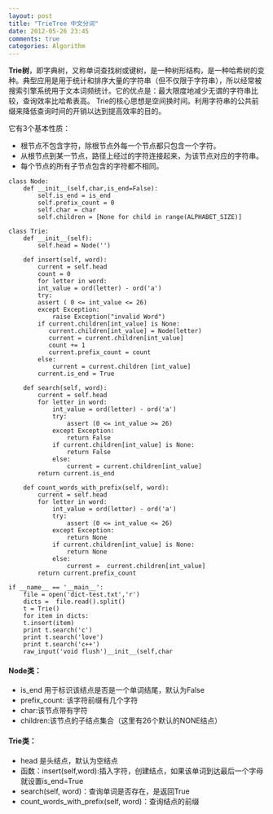 ```yaml
---
layout: post
title: "TrieTree 中文分词"
date: 2012-05-26 23:45
comments: true
categories: Algorithm 
---
```

**Trie树**，即字典树，又称单词查找树或键树，是一种树形结构，是一种哈希树的变种。典型应用是用于统计和排序大量的字符串（但不仅限于字符串），所以经常被搜索引擎系统用于文本词频统计。它的优点是：最大限度地减少无谓的字符串比较，查询效率比哈希表高。
Trie的核心思想是空间换时间。利用字符串的公共前缀来降低查询时间的开销以达到提高效率的目的。

它有3个基本性质：

+ 根节点不包含字符，除根节点外每一个节点都只包含一个字符。
+ 从根节点到某一节点，路径上经过的字符连接起来，为该节点对应的字符串。
+ 每个节点的所有子节点包含的字符都不相同。

```
class Node:
    def __init__(self,char,is_end=False):
        self.is_end = is_end
        self.prefix_count = 0
        self.char = char
        self.children = [None for child in range(ALPHABET_SIZE)]

class Trie:
    def __init__(self):
        self.head = Node('')

    def insert(self, word):
        current = self.head
        count = 0
        for letter in word:
        int_value = ord(letter) - ord('a')
        try:
        assert ( 0 <= int_value <= 26)
        except Exception:
            raise Exception("invalid Word")
        if current.children[int_value] is None:
           current.children[int_value] = Node(letter)
           current = current.children[int_value]
           count += 1
           current.prefix_count = count
        else:
            current = current.children [int_value]
        current.is_end = True

    def search(self, word):
        current = self.head
        for letter in word:
            int_value = ord(letter) - ord('a')
            try:
                assert (0 <= int_value >= 26)
            except Exception:
                return False
            if current.children[int_value] is None:
                return False
            else:
                current = current.children[int_value]
        return current.is_end

    def count_words_with_prefix(self, word):
        current = self.head
        for letter in word:
            int_value = ord(letter) - ord('a')
            try:
                assert (0 <= int_value <= 26)
            except Exception:
                return None
            if current.children[int_value] is None:
                return None
            else:
                current =  current.children[int_value]
        return current.prefix_count         

if __name__ == '__main__':
    file = open('dict-test.txt','r')
    dicts =  file.read().split()
    t = Trie()
    for item in dicts:
    t.insert(item)
    print t.search('c')
    print t.search('love')
    print t.search('c++')
    raw_input('void flush')__init__(self,char
```

#### Node类：

+ is_end 用于标识该结点是否是一个单词结尾，默认为False
+ prefix_count: 该字符前缀有几个字符
+ char:该节点带有字符
+ children:该节点的子结点集合（这里有26个默认的NONE结点）
 
####  Trie类：
+ head 是头结点，默认为空结点
+ 函数：insert(self,word):插入字符，创建结点，如果该单词到达最后一个字母就设置is_end=True
+ search(self, word)：查询单词是否存在，是返回True
+ count_words_with_prefix(self, word)：查询结点的前缀

